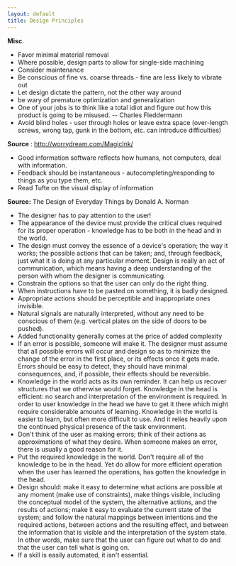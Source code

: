 ```yaml
---
layout: default
title: Design Principles
---
```


**Misc**. 

- Favor minimal material removal
- Where possible, design parts to allow for single-side machining
- Consider maintenance
- Be conscious of fine vs. coarse threads - fine are less likely to vibrate out
- Let design dictate the pattern, not the other way around
- be wary of premature optimization and generalization
- One of your jobs is to think like a total idiot and figure out how this product is going to be misused. -- Charles Fleddermann 
- Avoid blind holes - user through holes or leave extra space (over-length screws, wrong tap, gunk in the bottom, etc. can introduce difficulties) 

**Source** : http://worrydream.com/MagicInk/ 

- Good information software reflects how humans, not computers, deal with information.
- Feedback should be instantaneous - autocompleting/responding to things as you type them, etc. 
- Read Tufte on the visual display of information

**Source:** The Design of Everyday Things by Donald A. Norman 

- The designer has to pay attention to the user! 
- The appearance of the device must provide the critical clues required for its proper operation - knowledge has to be both in the head and in the world. 
- The design must convey the essence of a device's operation; the way it works; the possible actions that can be taken; and, through feedback, just what it is doing at any particular moment. Design is really an act of communication, which means having a deep understanding of the person with whom the designer is communicating. 
- Constrain the options so that the user can only do the right thing. 
- When instructions have to be pasted on something, it is badly designed. 
- Appropriate actions should be perceptible and inappropriate ones invisible. 
- Natural signals are naturally interpreted, without any need to be conscious of them (e.g. vertical plates on the side of doors to be pushed). 
- Added functionality generally comes at the price of added complexity 
- If an error is possible, someone will make it. The designer must assume that all possible errors will occur and design so as to minimize the change of the error in the first place, or its effects once it gets made. Errors should be easy to detect, they should have minimal consequences, and, if possible, their effects should be reversible. 
- Knowledge in the world acts as its own reminder. It can help us recover structures that we otherwise would forget. Knowledge in the head is efficient: no search and interpretation of the environment is required. In order to user knowledge in the head we have to get it there which might require considerable amounts of learning. Knowledge in the world is easier to learn, but often more difficult to use. And it relies heavily upon the continued physical presence of the task environment. 
- Don't think of the user as making errors; think of their actions as approximations of what they desire. When someone makes an error, there is usually a good reason for it. 
- Put the required knowledge in the world. Don't require all of the knowledge to be in the head. Yet do allow for more efficient operation when the user has learned the operations, has gotten the knowledge in the head. 
- Design should: make it easy to determine what actions are possible at any moment (make use of constraints), make things visible, including the conceptual model of the system, the alternative actions, and the results of actions; make it easy to evaluate the current state of the system; and follow the natural mappings between intentions and the required actions, between actions and the resulting effect, and between the information that is visible and the interpretation of the system state. In other words, make sure that the user can figure out what to do and that the user can tell what is going on. 
- If a skill is easily automated, it isn't essential. 
